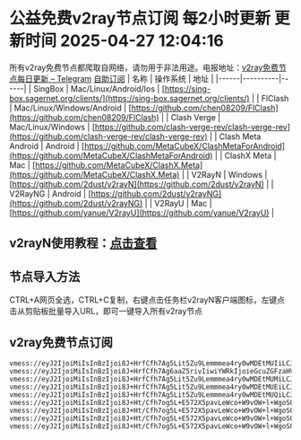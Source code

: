 # 公益免费v2ray节点订阅 每2小时更新 更新时间 2025-04-27 12:04:16
所有v2ray免费节点都爬取自网络，请勿用于非法用途。电报地址：[v2ray免费节点每日更新 – Telegram](https://t.me/just_do_chat) 
[自助订阅](https://share.colors.nyc.mn/)
| 名称 | 操作系统 | 地址 |
|------|----------|------|
| SingBox | Mac/Linux/Android/Ios | [https://sing-box.sagernet.org/clients/](https://sing-box.sagernet.org/clients/) |
| FlClash | Mac/Linux/Windows/Android | [https://github.com/chen08209/FlClash](https://github.com/chen08209/FlClash) |
| Clash Verge | Mac/Linux/Windows | [https://github.com/clash-verge-rev/clash-verge-rev](https://github.com/clash-verge-rev/clash-verge-rev) |
| Clash Meta Android | Android | [https://github.com/MetaCubeX/ClashMetaForAndroid](https://github.com/MetaCubeX/ClashMetaForAndroid) |
| ClashX Meta | Mac | [https://github.com/MetaCubeX/ClashX.Meta](https://github.com/MetaCubeX/ClashX.Meta) |
| V2RayN | Windows | [https://github.com/2dust/v2rayN](https://github.com/2dust/v2rayN) |
| V2RayNG | Android | [https://github.com/2dust/v2rayNG](https://github.com/2dust/v2rayNG) |
| V2RayU | Mac | [https://github.com/yanue/V2rayU](https://github.com/yanue/V2rayU) |
## v2rayN使用教程：[点击查看](https://blog.colors.nyc.mn/posts/how-to-use-v2rayn//)
## 节点导入方法
CTRL+A网页全选，CTRL+C复制，右键点击任务栏v2rayN客户端图标，左键点击从剪贴板批量导入URL，即可一键导入所有v2ray节点  
## v2ray免费节点订阅  
``` 
vmess://eyJ2IjoiMiIsInBzIjoi8J+HrfCfh7Ag5Lit5Zu9Lemmmea4ry0wMDEtMUIiLCJhZGQiOiIyMTIuMTkyLjEyLjE1NCIsInBvcnQiOiIyMzAyNiIsInR5cGUiOiJub25lIiwiaWQiOiJkZWFjZDQ5Ni05ODkyLTQ4YTYtODJlZC1lOTZmZDA2MjNmYWEiLCJhaWQiOiIwIiwibmV0Ijoid3MiLCJwYXRoIjoiLyIsImhvc3QiOiIiLCJ0bHMiOiIifQ==
vmess://eyJ2IjoiMiIsInBzIjoi8J+HrfCfh7Ag6aaZ5rivIiwiYWRkIjoieGcuZGFzaHVhaS5jeW91IiwicG9ydCI6IjE5OTAxIiwidHlwZSI6Im5vbmUiLCJpZCI6IjUzMDBmZGVhLWQ3OWUtNDM1Ni04OTUwLWY0N2QxYTU3ZmIyZSIsImFpZCI6IjAiLCJuZXQiOiJ0Y3AiLCJwYXRoIjoiLyIsImhvc3QiOiJ4Zy5kYXNodWFpLmN5b3UiLCJ0bHMiOiIifQ==
vmess://eyJ2IjoiMiIsInBzIjoi8J+HrfCfh7Ag5Lit5Zu9Lemmmea4ry0wMDEtMUMiLCJhZGQiOiIyMTIuMTkyLjEyLjE1NCIsInBvcnQiOiIyMzAyNiIsInR5cGUiOiJub25lIiwiaWQiOiJmNzc5Mzc0My1hNDhjLTRhY2ItOTM1ZC02MjRkNmVlOGM3ZjMiLCJhaWQiOiIwIiwibmV0Ijoid3MiLCJwYXRoIjoiLyIsImhvc3QiOiIiLCJ0bHMiOiIifQ==
vmess://eyJ2IjoiMiIsInBzIjoi8J+HrfCfh7Ag5Lit5Zu9Lemmmea4ry0wMDEtMUEiLCJhZGQiOiIyMTIuMTkyLjEyLjE1NCIsInBvcnQiOiIyMzAyNiIsInR5cGUiOiJub25lIiwiaWQiOiI4OGY2YWUxYy02YzkxLTQyNTAtODBiNi1hZmUzNTg5ZDQ5YjUiLCJhaWQiOiIwIiwibmV0Ijoid3MiLCJwYXRoIjoiLyIsImhvc3QiOiIiLCJ0bHMiOiIifQ==
vmess://eyJ2IjoiMiIsInBzIjoi8J+HrfCfh7Ag5Lit5Zu9Lemmmea4ry0wMDEtMUQiLCJhZGQiOiIyMTIuMTkyLjEyLjE1NCIsInBvcnQiOiIyMzAyNiIsInR5cGUiOiJub25lIiwiaWQiOiJkZDkzYzhlNy1kY2EwLTRiYjgtOTQ5MS00Njk1MjE2MDYzNWYiLCJhaWQiOiIwIiwibmV0Ijoid3MiLCJwYXRoIjoiLyIsImhvc3QiOiIiLCJ0bHMiOiIifQ==
vmess://eyJ2IjoiMiIsInBzIjoi8J+Ht/Cfh7og5L+E572X5pavLeWco+W9vOW+l+WgoS0wMDEtMUEiLCJhZGQiOiIxOTUuNTguNDkuODQiLCJwb3J0IjoiMjIwMjciLCJ0eXBlIjoibm9uZSIsImlkIjoiODhmNmFlMWMtNmM5MS00MjUwLTgwYjYtYWZlMzU4OWQ0OWI1IiwiYWlkIjoiMCIsIm5ldCI6IndzIiwicGF0aCI6Ii8iLCJob3N0IjoiIiwidGxzIjoiIn0=
vmess://eyJ2IjoiMiIsInBzIjoi8J+Ht/Cfh7og5L+E572X5pavLeWco+W9vOW+l+WgoS0wMDEtMUIiLCJhZGQiOiIxOTUuNTguNDkuODQiLCJwb3J0IjoiMjIwMjciLCJ0eXBlIjoibm9uZSIsImlkIjoiZGVhY2Q0OTYtOTg5Mi00OGE2LTgyZWQtZTk2ZmQwNjIzZmFhIiwiYWlkIjoiMCIsIm5ldCI6IndzIiwicGF0aCI6Ii8iLCJob3N0IjoiIiwidGxzIjoiIn0=
vmess://eyJ2IjoiMiIsInBzIjoi8J+Ht/Cfh7og5L+E572X5pavLeWco+W9vOW+l+WgoS0wMDEtMUMiLCJhZGQiOiIxOTUuNTguNDkuODQiLCJwb3J0IjoiMjIwMjciLCJ0eXBlIjoibm9uZSIsImlkIjoiZjc3OTM3NDMtYTQ4Yy00YWNiLTkzNWQtNjI0ZDZlZThjN2YzIiwiYWlkIjoiMCIsIm5ldCI6IndzIiwicGF0aCI6Ii8iLCJob3N0IjoiIiwidGxzIjoiIn0=
vmess://eyJ2IjoiMiIsInBzIjoi8J+Ht/Cfh7og5L+E572X5pavLeWco+W9vOW+l+WgoS0wMDEtMUQiLCJhZGQiOiIxOTUuNTguNDkuODQiLCJwb3J0IjoiMjIwMjciLCJ0eXBlIjoibm9uZSIsImlkIjoiZGQ5M2M4ZTctZGNhMC00YmI4LTk0OTEtNDY5NTIxNjA2MzVmIiwiYWlkIjoiMCIsIm5ldCI6IndzIiwicGF0aCI6Ii8iLCJob3N0IjoiIiwidGxzIjoiIn0=
```

